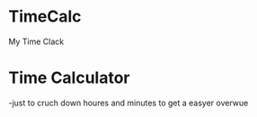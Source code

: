 # TimeCalc
My Time Clack
# Time Calculator 

-just to cruch down houres and minutes to get a easyer overwue
